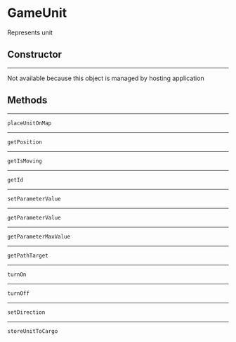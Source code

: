 # GameUnit
Represents unit

## **Constructor**
---
Not available because this object is managed by hosting application

## **Methods**
---
```
placeUnitOnMap
```

---
```
getPosition
```

---
```
getIsMoving
```

---
```
getId
```

---
```
setParameterValue
```

---
```
getParameterValue
```

---
```
getParameterMaxValue
```

---
```
getPathTarget
```

---
```
turnOn
```

---
```
turnOff
```

---
```
setDirection
```

---
```
storeUnitToCargo
```
